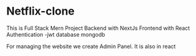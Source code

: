 # Netflix-clone
This is Full Stack Mern Project 
Backend with NextJs
Frontend with React
Authentication -jwt
database mongodb

For managing the website we create Admin Panel. It is also in react
